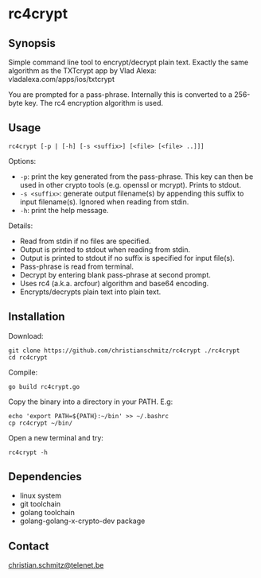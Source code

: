 # rc4crypt

## Synopsis

Simple command line tool to encrypt/decrypt plain text. Exactly the same algorithm as the TXTcrypt app by Vlad Alexa: vladalexa.com/apps/ios/txtcrypt

You are prompted for a pass-phrase. Internally this is converted to a 256-byte key. The rc4 encryption algorithm is used.

## Usage

`rc4crypt [-p | [-h] [-s <suffix>] [<file> [<file> ..]]]`

Options:

* `-p`: print the key generated from the pass-phrase. This key can then be used in other crypto tools (e.g. openssl or mcrypt). Prints to stdout.
* `-s <suffix>`: generate output filename(s) by appending this suffix to input filename(s).  Ignored when reading from stdin.
* `-h`: print the help message.

Details:

* Read from stdin if no files are specified.
* Output is printed to stdout when reading from stdin.
* Output is printed to stdout if no suffix is specified for input file(s).
* Pass-phrase is read from terminal.
* Decrypt by entering blank pass-phrase at second prompt.
* Uses rc4 (a.k.a. arcfour) algorithm and base64 encoding.
* Encrypts/decrypts plain text into plain text.

## Installation

Download:
```
git clone https://github.com/christianschmitz/rc4crypt ./rc4crypt
cd rc4crypt
```

Compile:
```
go build rc4crypt.go
```

Copy the binary into a directory in your PATH. E.g:
```
echo 'export PATH=${PATH}:~/bin' >> ~/.bashrc
cp rc4crypt ~/bin/
```

Open a new terminal and try:
```
rc4crypt -h
```

## Dependencies

* linux system
* git toolchain
* golang toolchain
* golang-golang-x-crypto-dev package

## Contact

christian.schmitz@telenet.be
